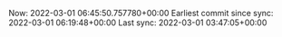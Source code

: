 Now: 2022-03-01 06:45:50.757780+00:00 Earliest commit since sync: 2022-03-01 06:19:48+00:00 Last sync: 2022-03-01 03:47:05+00:00
